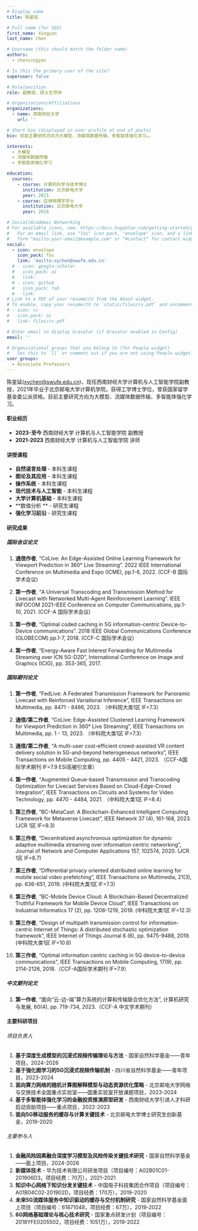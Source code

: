 ```yaml
---
# Display name
title: 陈星岩

# Full name (for SEO)
first_name: Xingyan
last_name: Chen

# Username (this should match the folder name)
authors:
  - chenxingyan

# Is this the primary user of the site?
superuser: false

# Role/position
role: 副教授，硕士生导师

# Organizations/Affiliations
organizations:
  - name: 西南财经大学
    url: ''

# Short bio (displayed in user profile at end of posts)
bio: 目前主要研究方向为大模型、流媒体数据传输、多智能体强化学习。。

interests:
  - 大模型
  - 流媒体数据传输
  - 多智能体强化学习

education:
  courses:
    - course: 计算机科学与技术博士
      institution: 北京邮电大学
      year: 2021
    - course: 应用物理学学士
      institution: 北京邮电大学
      year: 2016

# Social/Academic Networking
# For available icons, see: https://docs.hugoblox.com/getting-started/page-builder/#icons
#   For an email link, use "fas" icon pack, "envelope" icon, and a link in the
#   form "mailto:your-email@example.com" or "#contact" for contact widget.
social:
  - icon: envelope
    icon_pack: fas
    link: 'mailto:xychen@swufe.edu.cn'
  # - icon: google-scholar
  #   icon_pack: ai
  #   link: 
  # - icon: github
  #   icon_pack: fab
  #   link: 
# Link to a PDF of your resume/CV from the About widget.
# To enable, copy your resume/CV to `static/files/cv.pdf` and uncomment the lines below.
# - icon: cv
#   icon_pack: ai
#   link: files/cv.pdf

# Enter email to display Gravatar (if Gravatar enabled in Config)
email: ''

# Organizational groups that you belong to (for People widget)
#   Set this to `[]` or comment out if you are not using People widget.
user_groups:
  - Associate Professors
---
```


陈星延(xychen@swufe.edu.cn)，现任西南财经大学计算机与人工智能学院副教授，2021年毕业于北京邮电大学计算机学院，获得工学博士学位，曾获国家留学基金委公派资格。目前主要研究方向为大模型、流媒体数据传输、多智能体强化学习。


#### 职业经历
- **2023-至今** 西南财经大学 计算机与人工智能学院 副教授
- **2021-2023** 西南财经大学 计算机与人工智能学院 讲师

#### 讲授课程
- **自然语言处理**  - 本科生课程
- **图论及其应用**  - 本科生课程
- **操作系统**  - 本科生课程
- **现代技术与人工智能**  - 本科生课程
- **大学计算机基础**  - 本科生课程
- **数值分析 **  - 研究生课程
- **强化学习前沿**  - 研究生课程





#### 研究成果
##### 国际会议论文

1. **通信作者**, “CoLive: An Edge-Assisted Online Learning Framework for Viewport Prediction in 360° Live Streaming”. 2022 IEEE International Conference on Multimedia and Expo (ICME), pp.1-6, 2022. (CCF-B 国际学术会议)

2. **第一作者**, “A Universal Transcoding and Transmission Method for Livecast with Networked Multi-Agent Reinforcement Learning”. IEEE INFOCOM 2021-IEEE Conference on Computer Communications, pp.1-10, 2021. (CCF-A 国际学术会议)

3. **第一作者**, “Optimal coded caching in 5G information-centric Device-to-Device communications”. 2018 IEEE Global Communications Conference (GLOBECOM) pp.1-7, 2018. (CCF-C 国际学术会议)

4. **第一作者**, “Energy-Aware Fast Interest Forwarding for Multimedia Streaming over ICN 5G-D2D”, International Conference on Image and Graphics (ICIG), pp. 353-365, 2017.

##### 国际期刊论文

1. **第一作者**, “FedLive: A Federated Transmission Framework for Panoramic Livecast with Reinforced Variational Inference”, IEEE Transactions on Multimedia, pp. 8471 - 8486, 2023. （中科院大类1区 IF=7.3）

2. **通信/第二作者**, “CoLive: Edge-Assisted Clustered Learning Framework for Viewport Prediction in 360° Live Streaming”, IEEE Transactions on Multimedia, pp. 1 - 13, 2023. （中科院大类1区 IF=7.3）

3. **通信/第二作者**, “A multi-user cost-efficient crowd-assisted VR content delivery solution in 5G-and-beyond heterogeneous networks”, IEEE Transactions on Mobile Computing, pp. 4405 - 4421, 2023. （CCF-A国际学术期刊 IF=7.9 ESI高被引文章）

4. **第一作者**, “Augmented Queue-based Transmission and Transcoding Optimization for Livecast Services Based on Cloud-Edge-Crowd Integration”, IEEE Transactions on Circuits and Systems for Video Technology, pp. 4470 - 4484, 2021. （中科院大类1区 IF=8.4）

5. **第三作者**, “BC-MetaCast: A Blockchain-Enhanced Intelligent Computing Framework for Metaverse Livecast”, IEEE Network 37 (4), 161-168, 2023. (JCR 1区 IF=9.3)

6. **第三作者**, “Decentralized asynchronous optimization for dynamic adaptive multimedia streaming over information centric networking”, Journal of Network and Computer Applications 157, 102574, 2020. (JCR 1区 IF=8.7)

7. **第三作者**, “Differential privacy oriented distributed online learning for mobile social video prefetching”, IEEE Transactions on Multimedia, 21(3), pp. 636-651, 2019. (中科院大类1区 IF=7.3)

8. **第三作者**, “BC-Mobile Device Cloud: A Blockchain-Based Decentralized Truthful Framework for Mobile Device Cloud”, IEEE Transactions on Industrial Informatics 17 (2), pp. 1208-1219, 2019. (中科院大类1区 IF=12.3)

9. **第三作者**, “Design of multipath transmission control for information-centric Internet of Things: A distributed stochastic optimization framework”, IEEE Internet of Things Journal 6 (6), pp. 9475-9488, 2019. (中科院大类1区 IF=10.6)

10. **第三作者**, “Optimal information centric caching in 5G device-to-device communications”, IEEE Transactions on Mobile Computing, 17(9), pp. 2114-2126, 2018.（CCF-A国际学术期刊 IF=7.9）

##### 中文期刊论文

1. **第一作者**, “面向“云-边-端”算力系统的计算和传输联合优化方法”, 计算机研究与发展, 60(4), pp. 719-734, 2023.（CCF-A 中文学术期刊）







#### 主要科研项目
###### 项目负责人
1. **基于深度生成模型的沉浸式视频传输理论与方法** - 国家自然科学基金——青年项目，2024-2026
2. **基于强化图学习的5G沉浸式视频传输机制** - 四川省自然科学基金——青年项目，2023-2024
3. **面向算力网络的随机计算图解释模型与动态资源优化策略** - 北京邮电大学网络与交换技术全国重点实验室——国重实验室开放课题项目，2023-2024
4. **基于多智能体强化学习的金融投资推演原型研发** - 西南财经大学引进人才科研启动资助项目——重点项目，2022-2023
5. **面向5G移动服务的缓存与计算关键技术** - 北京邮电大学博士研究生创新基金，2019-2020

###### 主要参与人
1. **金融风险因素融合深度学习模型及风险传染关键技术研究** - 国家自然科学基金——面上项目，2024-2026
2. **新媒体技术** - 华为技术有限公司研发项目（项目编号：A02B01C01-201906D3，项目经费：70万），2021-2021
3. **知识中心网络下知识分发关键技术** - 中国电子科技集团合作项目（项目编号：A01B04C02-201902D，项目经费：170万），2019-2020
4. **未来5G流媒体服务中知识驱动的缓存与交付机制研究** - 国家自然科学基金面上项目（项目编号：61871048，项目经费：67万），2019-2022
5. **6G网络基础理论与核心技术研究** - 国家重点研发计划（项目编号：2018YFE0205502，项目经费：1051万），2019-2022